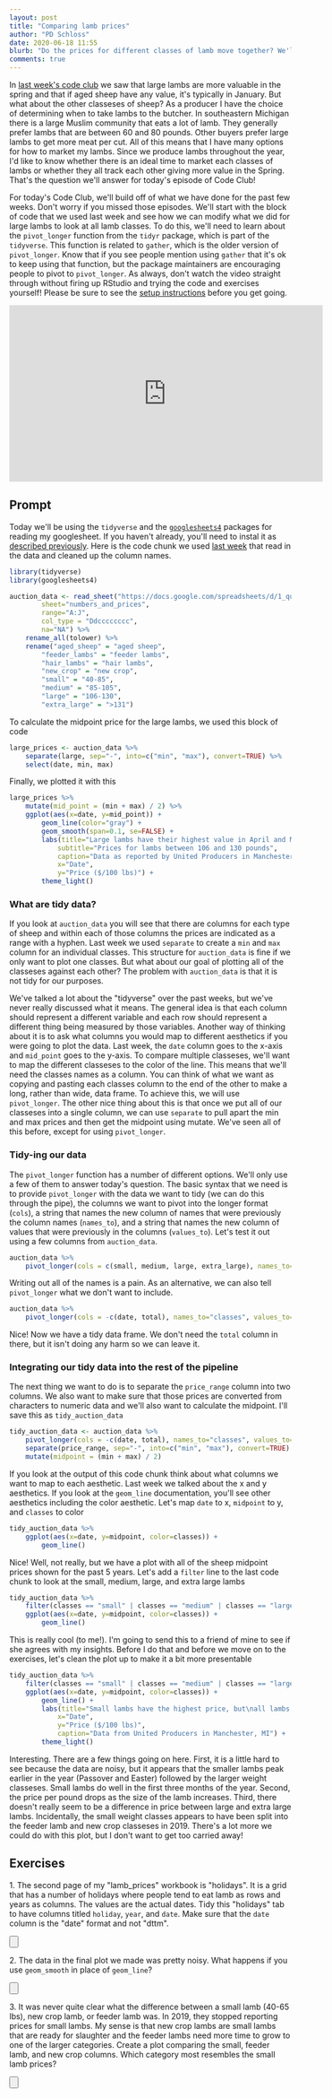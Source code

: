 ```yaml
---
layout: post
title: "Comparing lamb prices"
author: "PD Schloss"
date: 2020-06-18 11:55
blurb: "Do the prices for different classes of lamb move together? We'll use <code>pivot_longer</code>"
comments: true
---
```


In [last week's code club](2020-06-11-predicting-lamb-futures) we saw that large lambs are more valuable in the spring and that if aged sheep have any value, it's typically in January. But what about the other classeses of sheep? As a producer I have the choice of determining when to take lambs to the butcher. In southeastern Michigan there is a large Muslim community that eats a lot of lamb. They generally prefer lambs that are between 60 and 80 pounds. Other buyers prefer large lambs to get more meat per cut. All of this means that I have many options for how to market my lambs. Since we produce lambs throughout the year, I'd like to know whether there is an ideal time to market each classes of lambs or whether they all track each other giving more value in the Spring. That's the question we'll answer for today's episode of Code Club!

For today's Code Club, we'll build off of what we have done for the past few weeks. Don't worry if you missed those episodes. We'll start with the block of code that we used last week and see how we can modify what we did for large lambs to look at all lamb classes. To do this, we'll need to learn about the `pivot_longer` function from the `tidyr` package, which is part of the `tidyverse`. This function is related to `gather`, which is the older version of `pivot_longer`. Know that if you see people mention using `gather` that it's ok to keep using that function, but the package maintainers are encouraging people to pivot to `pivot_longer`. As always, don't watch the video straight through without firing up RStudio and trying the code and exercises yourself! Please be sure to see the [setup instructions](/code_club/setup-instructions) before you get going.


<iframe style="margin: 0 auto;display:block;" width="560" height="315" src="https://www.youtube.com/embed/J1TnSoSuAsg" frameborder="0" allow="accelerometer; autoplay; encrypted-media; gyroscope; picture-in-picture" allowfullscreen></iframe>


## Prompt

Today we'll be using the `tidyverse` and the [`googlesheets4`](https://googlesheets4.tidyverse.org) packages for reading my googlesheet. If you haven't already, you'll need to instal it as [described previously](2020-06-04-eat-more-lamb). Here is the code chunk we used [last week](2020-06-11-predicting-lamb-futures) that read in the data and cleaned up the column names.


```r
library(tidyverse)
library(googlesheets4)

auction_data <- read_sheet("https://docs.google.com/spreadsheets/d/1_quMjJRBHDLQSmWQouzzyi1DOejAtCZnAeesdVyRWiQ/edit#gid=1467293328",
		sheet="numbers_and_prices",
		range="A:J",
		col_type = "Ddcccccccc",
		na="NA") %>%
	rename_all(tolower) %>%
	rename("aged_sheep" = "aged sheep",
		"feeder_lambs" = "feeder lambs",
		"hair_lambs" = "hair lambs",
		"new_crop" = "new crop",
		"small" = "40-85",
		"medium" = "85-105",
		"large" = "106-130",
		"extra_large" = ">131")
```

To calculate the midpoint price for the large lambs, we used this block of code

```r
large_prices <- auction_data %>%
	separate(large, sep="-", into=c("min", "max"), convert=TRUE) %>%
	select(date, min, max)
```

Finally, we plotted it with this

```r
large_prices %>%
	mutate(mid_point = (min + max) / 2) %>%
	ggplot(aes(x=date, y=mid_point)) +
		geom_line(color="gray") +
		geom_smooth(span=0.1, se=FALSE) +
		labs(title="Large lambs have their highest value in April and May",
			subtitle="Prices for lambs between 106 and 130 pounds",
			caption="Data as reported by United Producers in Manchester, MI",
			x="Date",
			y="Price ($/100 lbs)") +
		theme_light()
```

### What are tidy data?

If you look at `auction_data` you will see that there are columns for each type of sheep and within each of those columns the prices are indicated as a range with a hyphen. Last week we used `separate` to create a `min` and `max` column for an individual classes. This structure for `auction_data` is fine if we only want to plot one classes. But what about our goal of plotting all of the classeses against each other? The problem with `auction_data` is that it is not tidy for our purposes.

We've talked a lot about the "tidyverse" over the past weeks, but we've never really discussed what it means. The general idea is that each column should represent a different variable and each row should represent a different thing being measured by those variables. Another way of thinking about it is to ask what columns you would map to different aesthetics if you were going to plot the data. Last week, the `date` column goes to the x-axis and `mid_point` goes to the y-axis. To compare multiple classeses, we'll want to map the different classeses to the color of the line. This means that we'll need the classes names as a column. You can think of what we want as copying and pasting each classes column to the end of the other to make a long, rather than wide, data frame. To achieve this, we will use `pivot_longer`. The other nice thing about this is that once we put all of our classeses into a single column, we can use `separate` to pull apart the min and max prices and then get the midpoint using mutate. We've seen all of this before, except for using `pivot_longer`.


### Tidy-ing our data

The `pivot_longer` function has a number of different options. We'll only use a few of them to answer today's question. The basic syntax that we need is to provide `pivot_longer` with the data we want to tidy (we can do this through the pipe), the columns we want to pivot into the longer format (`cols`), a string that names the new column of names that were previously the column names (`names_to`), and a string that names the new column of values that were previously in the columns (`values_to`). Let's test it out using a few columns from `auction_data`.

```r
auction_data %>%
	pivot_longer(cols = c(small, medium, large, extra_large), names_to="classes", values_to="price_range")
```

Writing out all of the names is a pain. As an alternative, we can also tell `pivot_longer` what we don't want to include.

```r
auction_data %>%
	pivot_longer(cols = -c(date, total), names_to="classes", values_to="price_range")
```

Nice! Now we have a tidy data frame. We don't need the `total` column in there, but it isn't doing any harm so we can leave it.


### Integrating our tidy data into the rest of the pipeline

The next thing we want to do is to separate the `price_range` column into two columns. We also want to make sure that those prices are converted from characters to numeric data and we'll also want to calculate the midpoint. I'll save this as `tidy_auction_data`

```r
tidy_auction_data <- auction_data %>%
	pivot_longer(cols = -c(date, total), names_to="classes", values_to="price_range") %>%
	separate(price_range, sep="-", into=c("min", "max"), convert=TRUE) %>%
	mutate(midpoint = (min + max) / 2)
```

If you look at the output of this code chunk think about what columns we want to map to each aesthetic. Last week we talked about the x and y aesthetics. If you look at the `geom_line` documentation, you'll see other aesthetics including the color aesthetic. Let's map `date` to x, `midpoint` to y, and `classes` to color

```r
tidy_auction_data %>%
	ggplot(aes(x=date, y=midpoint, color=classes)) +
		geom_line()
```

Nice! Well, not really, but we have a plot with all of the sheep midpoint prices shown for the past 5 years. Let's add a `filter` line to the last code chunk to look at the small, medium, large, and extra large lambs

```r
tidy_auction_data %>%
	filter(classes == "small" | classes == "medium" | classes == "large" | classes == "extra_large") %>%
	ggplot(aes(x=date, y=midpoint, color=classes)) +
		geom_line()
```

This is really cool (to me!). I'm going to send this to a friend of mine to see if she agrees with my insights. Before I do that and before we move on to the exercises, let's clean the plot up to make it a bit more presentable

```r
tidy_auction_data %>%
	filter(classes == "small" | classes == "medium" | classes == "large" | classes == "extra_large") %>%
	ggplot(aes(x=date, y=midpoint, color=classes)) +
		geom_line() +
		labs(title="Small lambs have the highest price, but\nall lambs peak in Spring",
			x="Date",
			y="Price ($/100 lbs)",
			caption="Data from United Producers in Manchester, MI") +
		theme_light()
```

Interesting. There are a few things going on here. First, it is a little hard to see because the data are noisy, but it appears that the smaller lambs peak earlier in the year (Passover and Easter) followed by the larger weight classeses. Small lambs do well in the first three months of the year. Second, the price per pound drops as the size of the lamb increases. Third, there doesn't really seem to be a difference in price between large and extra large lambs. Incidentally, the small weight classes appears to have been split into the feeder lamb and new crop classeses in 2019. There's a lot more we could do with this plot, but I don't want to get too carried away!


## Exercises

1\. The second page of my "lamb_prices" workbook is "holidays". It is a grid that has a number of holidays where people tend to eat lamb as rows and years as columns. The values are the actual dates. Tidy this "holidays" tab to have columns titled `holiday`, `year`, and `date`. Make sure that the `date` column is the "date" format and not "dttm".

<input type="button" class="hideshow">
<div markdown="1" style="display:none;">
```R
read_sheet("https://docs.google.com/spreadsheets/d/1_quMjJRBHDLQSmWQouzzyi1DOejAtCZnAeesdVyRWiQ/edit#gid=1467293328",
		sheet="holidays",
		col_type = "cDDDDDDD") %>%
	pivot_longer(-holiday, names_to="year", values_to="date")
```
</div>


2\. The data in the final plot we made was pretty noisy. What happens if you use `geom_smooth` in place of `geom_line`?

<input type="button" class="hideshow">
<div markdown="1" style="display:none;">

```r
tidy_auction_data %>%
	filter(classes == "small" | classes == "medium" | classes == "large" | classes == "extra_large") %>%
	ggplot(aes(x=date, y=midpoint, color=classes)) +
		geom_smooth(span=0.1, se=FALSE) +
		labs(title="Small lambs have the highest price, but\nall lambs peak in Spring",
			x="Date",
			y="Price ($/100 lbs)",
			caption="Data from United Producers in Manchester, MI") +
		theme_light()
```
</div>


3\. It was never quite clear what the difference between a small lamb (40-65 lbs), new crop lamb, or feeder lamb was. In 2019, they stopped reporting prices for small lambs. My sense is that new crop lambs are small lambs that are ready for slaughter and the feeder lambs need more time to grow to one of the larger categories. Create a plot comparing the small, feeder lamb, and new crop columns. Which category most resembles the small lamb prices?

<input type="button" class="hideshow">
<div markdown="1" style="display:none;">
```r
tidy_auction_data %>%
	filter(classes == "small" | classes == "feeder_lambs" | classes == "new_crop") %>%
	ggplot(aes(x=date, y=midpoint, color=classes)) +
		geom_smooth(span=0.1, se=FALSE) +
	labs(title="The small lamb class was replaced by\nthe new crop category",
			x="Date",
			y="Price ($/100 lbs)",
			caption="Data from United Producers in Manchester, MI") +
		theme_light()
```

</div>
